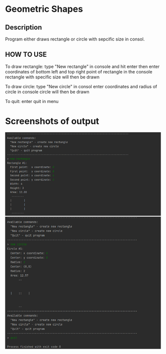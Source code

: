 # Geometric Shapes #
## Description ##
Program either draws rectangle or circle with sepcific size in consol.

## HOW TO USE ## 
To draw rectangle: type "New rectangle" in console and hit enter
then enter coordinates of bottom left and top right point of rectangle in the console
rectangle with specific size will then be drawn

To draw circle: type "New circle" in consol
enter coordinates and radius of circle in console
circle will then be drawn

To quit: enter quit in menu

# Screenshots of output #
![img](resources/drawRect.png)
![img](resources/drawCirc.png)

